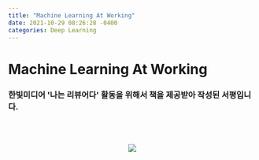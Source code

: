 ```yaml
---
title: "Machine Learning At Working"
date: 2021-10-29 08:26:28 -0400
categories: Deep Learning
---
```

# Machine Learning At Working

### 한빛미디어 '나는 리뷰어다' 활동을 위해서 책을 제공받아 작성된 서평입니다.

<br>
<br>

<p align="center">
  <img src="/assets/Book_Review_Assets/Book_Review_Machine_Learning_At_Working.png.png">
</p>

